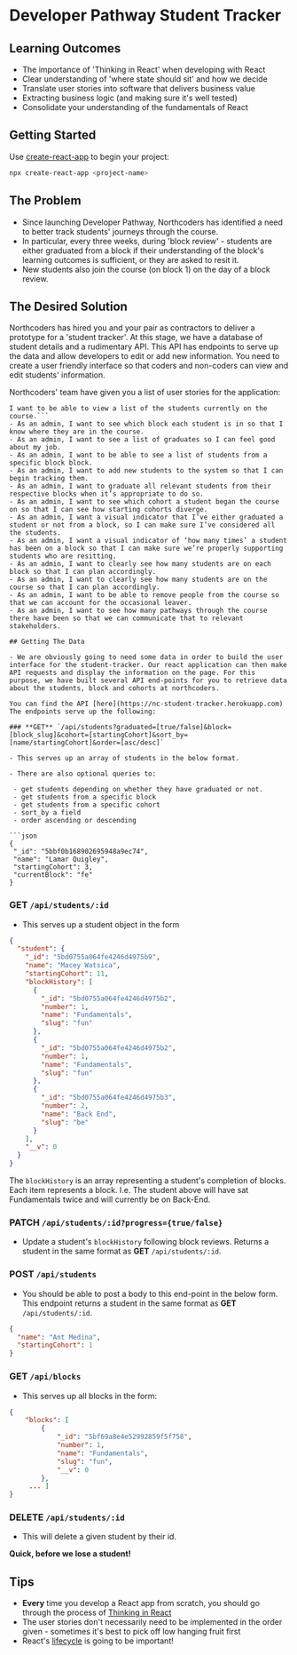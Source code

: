 # Developer Pathway Student Tracker

## Learning Outcomes

- The importance of 'Thinking in React' when developing with React
- Clear understanding of 'where state should sit' and how we decide
- Translate user stories into software that delivers business value
- Extracting business logic (and making sure it's well tested)
- Consolidate your understanding of the fundamentals of React

## Getting Started

Use [create-react-app](https://facebook.github.io/create-react-app/docs/getting-started) to begin your project:

```bash
npx create-react-app <project-name>
```

## The Problem

- Since launching Developer Pathway, Northcoders has identified a need to better track students' journeys through the course.
- In particular, every three weeks, during 'block review' - students are either graduated from a block if their understanding of the block's learning outcomes is sufficient, or they are asked to resit it.
- New students also join the course (on block 1) on the day of a block review.

## The Desired Solution

Northcoders has hired you and your pair as contractors to deliver a prototype for a 'student tracker'. At this stage, we have a database of student details and a rudimentary API. This API has endpoints to serve up the data and allow developers to edit or add new information. You need to create a user friendly interface so that coders and non-coders can view and edit students' information.

Northcoders' team have given you a list of user stories for the application:

 ```As an admin, 
I want to be able to view a list of the students currently on the course.```
- As an admin, I want to see which block each student is in so that I know where they are in the course.
- As an admin, I want to see a list of graduates so I can feel good about my job.
- As an admin, I want to be able to see a list of students from a specific block block.
- As an admin, I want to add new students to the system so that I can begin tracking them.
- As an admin, I want to graduate all relevant students from their respective blocks when it’s appropriate to do so.
- As an admin, I want to see which cohort a student began the course on so that I can see how starting cohorts diverge.
- As an admin, I want a visual indicator that I’ve either graduated a student or not from a block, so I can make sure I’ve considered all the students.
- As an admin, I want a visual indicator of ‘how many times’ a student has been on a block so that I can make sure we’re properly supporting students who are resitting.
- As an admin, I want to clearly see how many students are on each block so that I can plan accordingly.
- As an admin, I want to clearly see how many students are on the course so that I can plan accordingly.
- As an admin, I want to be able to remove people from the course so that we can account for the occasional leaver.
- As an admin, I want to see how many pathways through the course there have been so that we can communicate that to relevant stakeholders.

## Getting The Data

- We are obviously going to need some data in order to build the user interface for the student-tracker. Our react application can then make API requests and display the information on the page. For this purpose, we have built several API end-points for you to retrieve data about the students, block and cohorts at northcoders.

You can find the API [here](https://nc-student-tracker.herokuapp.com)
The endpoints serve up the following:

### **GET** `/api/students?graduated=[true/false]&block=[block_slug]&cohort=[startingCohort]&sort_by=[name/startingCohort]&order=[asc/desc]`

- This serves up an array of students in the below format.

- There are also optional queries to:

  - get students depending on whether they have graduated or not.
  - get students from a specific block
  - get students from a specific cohort
  - sort_by a field
  - order ascending or descending

```json
{
  "_id": "5bbf0b168902695948a9ec74",
  "name": "Lamar Quigley",
  "startingCohort": 3,
  "currentBlock": "fe"
}
```

### **GET** `/api/students/:id`

- This serves up a student object in the form

```json
{
  "student": {
    "_id": "5bd0755a064fe4246d4975b9",
    "name": "Macey Watsica",
    "startingCohort": 11,
    "blockHistory": [
      {
        "_id": "5bd0755a064fe4246d4975b2",
        "number": 1,
        "name": "Fundamentals",
        "slug": "fun"
      },
      {
        "_id": "5bd0755a064fe4246d4975b2",
        "number": 1,
        "name": "Fundamentals",
        "slug": "fun"
      },
      {
        "_id": "5bd0755a064fe4246d4975b3",
        "number": 2,
        "name": "Back End",
        "slug": "be"
      }
    ],
    "__v": 0
  }
}
```

The `blockHistory` is an array representing a student's completion of blocks. Each item represents a block.
I.e. The student above will have sat Fundamentals twice and will currently be on Back-End.

### **PATCH** `/api/students/:id?progress={true/false}`

- Update a student's `blockHistory` following block reviews. Returns a student in the same format as **GET** `/api/students/:id`.

### **POST** `/api/students`

- You should be able to post a body to this end-point in the below form. This endpoint returns a student in the same format as **GET** `/api/students/:id`.

```json
{
  "name": "Ant Medina",
  "startingCohort": 1
}
```

### **GET** `/api/blocks`

- This serves up all blocks in the form:

```json
{
    "blocks": [
        {
            "_id": "5bf69a8e4e52992859f5f758",
            "number": 1,
            "name": "Fundamentals",
            "slug": "fun",
            "__v": 0
        },
     ... ]
}
```

### **DELETE** `/api/students/:id`

- This will delete a given student by their id.

**Quick, before we lose a student!**

## Tips

- **Every** time you develop a React app from scratch, you should go through the process of [Thinking in React](https://reactjs.org/docs/thinking-in-react.html)
- The user stories don't necessarily need to be implemented in the order given - sometimes it's best to pick off low hanging fruit first
- React's [lifecycle](http://projects.wojtekmaj.pl/react-lifecycle-methods-diagram/) is going to be important!
